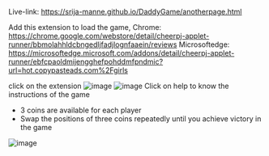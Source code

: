 Live-link: https://srija-manne.github.io/DaddyGame/anotherpage.html

Add this extension to load the game,
Chrome: https://chrome.google.com/webstore/detail/cheerpj-applet-runner/bbmolahhldcbngedljfadjlognfaaein/reviews
Microsoftedge: https://microsoftedge.microsoft.com/addons/detail/cheerpj-applet-runner/ebfcpaoldmijengghefpohddmfpndmic?url=hot.copypasteads.com%2Fgirls

click on the extension 
![image](https://github.com/Srija-Manne/DaddyGame/assets/142595718/3cbf9819-2673-405f-8913-8525ad3f3e6d)
![image](https://github.com/Srija-Manne/DaddyGame/assets/142595718/392fd5db-e826-4f8d-aab1-b44e8e9caf78)
Click on help to know the instructions of the game
* 3 coins are available for each player 
* Swap the positions of three coins repeatedly until you achieve victory in the game
  
![image](https://github.com/Srija-Manne/DaddyGame/assets/142595718/d9429d22-cc86-414b-b401-a9cf83f775e7)

